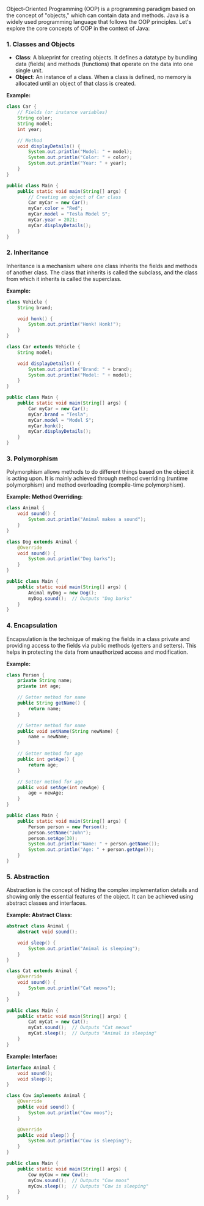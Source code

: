 Object-Oriented Programming (OOP) is a programming paradigm based on the concept of "objects," which can contain data and methods. Java is a widely used programming language that follows the OOP principles. Let's explore the core concepts of OOP in the context of Java:

### 1. Classes and Objects
- **Class**: A blueprint for creating objects. It defines a datatype by bundling data (fields) and methods (functions) that operate on the data into one single unit.
- **Object**: An instance of a class. When a class is defined, no memory is allocated until an object of that class is created.

**Example:**
```java
class Car {
    // Fields (or instance variables)
    String color;
    String model;
    int year;

    // Method
    void displayDetails() {
        System.out.println("Model: " + model);
        System.out.println("Color: " + color);
        System.out.println("Year: " + year);
    }
}

public class Main {
    public static void main(String[] args) {
        // Creating an object of Car class
        Car myCar = new Car();
        myCar.color = "Red";
        myCar.model = "Tesla Model S";
        myCar.year = 2021;
        myCar.displayDetails();
    }
}
```

### 2. Inheritance
Inheritance is a mechanism where one class inherits the fields and methods of another class. The class that inherits is called the subclass, and the class from which it inherits is called the superclass.

**Example:**
```java
class Vehicle {
    String brand;

    void honk() {
        System.out.println("Honk! Honk!");
    }
}

class Car extends Vehicle {
    String model;

    void displayDetails() {
        System.out.println("Brand: " + brand);
        System.out.println("Model: " + model);
    }
}

public class Main {
    public static void main(String[] args) {
        Car myCar = new Car();
        myCar.brand = "Tesla";
        myCar.model = "Model S";
        myCar.honk();
        myCar.displayDetails();
    }
}
```

### 3. Polymorphism
Polymorphism allows methods to do different things based on the object it is acting upon. It is mainly achieved through method overriding (runtime polymorphism) and method overloading (compile-time polymorphism).

**Example: Method Overriding:**
```java
class Animal {
    void sound() {
        System.out.println("Animal makes a sound");
    }
}

class Dog extends Animal {
    @Override
    void sound() {
        System.out.println("Dog barks");
    }
}

public class Main {
    public static void main(String[] args) {
        Animal myDog = new Dog();
        myDog.sound();  // Outputs "Dog barks"
    }
}
```

### 4. Encapsulation
Encapsulation is the technique of making the fields in a class private and providing access to the fields via public methods (getters and setters). This helps in protecting the data from unauthorized access and modification.

**Example:**
```java
class Person {
    private String name;
    private int age;

    // Getter method for name
    public String getName() {
        return name;
    }

    // Setter method for name
    public void setName(String newName) {
        name = newName;
    }

    // Getter method for age
    public int getAge() {
        return age;
    }

    // Setter method for age
    public void setAge(int newAge) {
        age = newAge;
    }
}

public class Main {
    public static void main(String[] args) {
        Person person = new Person();
        person.setName("John");
        person.setAge(30);
        System.out.println("Name: " + person.getName());
        System.out.println("Age: " + person.getAge());
    }
}
```

### 5. Abstraction
Abstraction is the concept of hiding the complex implementation details and showing only the essential features of the object. It can be achieved using abstract classes and interfaces.

**Example: Abstract Class:**
```java
abstract class Animal {
    abstract void sound();

    void sleep() {
        System.out.println("Animal is sleeping");
    }
}

class Cat extends Animal {
    @Override
    void sound() {
        System.out.println("Cat meows");
    }
}

public class Main {
    public static void main(String[] args) {
        Cat myCat = new Cat();
        myCat.sound();  // Outputs "Cat meows"
        myCat.sleep();  // Outputs "Animal is sleeping"
    }
}
```

**Example: Interface:**
```java
interface Animal {
    void sound();
    void sleep();
}

class Cow implements Animal {
    @Override
    public void sound() {
        System.out.println("Cow moos");
    }

    @Override
    public void sleep() {
        System.out.println("Cow is sleeping");
    }
}

public class Main {
    public static void main(String[] args) {
        Cow myCow = new Cow();
        myCow.sound();  // Outputs "Cow moos"
        myCow.sleep();  // Outputs "Cow is sleeping"
    }
}
```